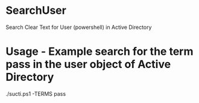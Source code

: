 # SearchUser
Search Clear Text for User (powershell) in Active Directory
# Usage - Example search for the term pass in the user object of Active Directory
./sucti.ps1 -TERMS pass
